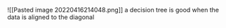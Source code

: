 ![[Pasted image 20220416214048.png]]
a decision tree is good when the data is aligned to the diagonal
